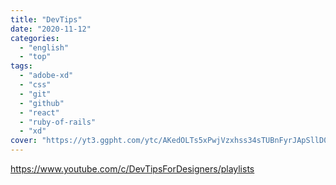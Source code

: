 ```yaml
---
title: "DevTips"
date: "2020-11-12"
categories:
  - "english"
  - "top"
tags:
  - "adobe-xd"
  - "css"
  - "git"
  - "github"
  - "react"
  - "ruby-of-rails"
  - "xd"
cover: "https://yt3.ggpht.com/ytc/AKedOLTs5xPwjVzxhss34sTUBnFyrJApSllD0pa3oQaOhw=s88-c-k-c0x00ffffff-no-rj"
---
```


https://www.youtube.com/c/DevTipsForDesigners/playlists
